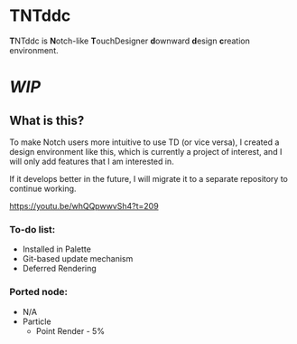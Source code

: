 # TNTddc**T**NTddc is **N**otch-like **T**ouchDesigner **d**ownward **d**esign **c**reation environment.# ***WIP***What is this?---To make Notch users more intuitive to use TD (or vice versa), I created a design environment like this, which is currently a project of interest, and I will only add features that I am interested in.If it develops better in the future, I will migrate it to a separate repository to continue working.https://youtu.be/whQQpwwvSh4?t=209### To-do list:

- Installed in Palette- Git-based update mechanism
- Deferred Rendering### Ported node:- N/A
- Particle
	- Point Render - 5% 